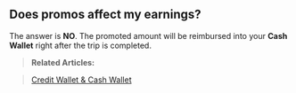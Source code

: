 <h2>Does promos affect my earnings?</h2>

The answer is **NO**. The promoted amount will be reimbursed into your **Cash Wallet** right after the trip is completed.

> **Related Articles:** 

> <a href="#/driver/13-cash-credit-wallet">Credit Wallet & Cash Wallet</a> </br>
